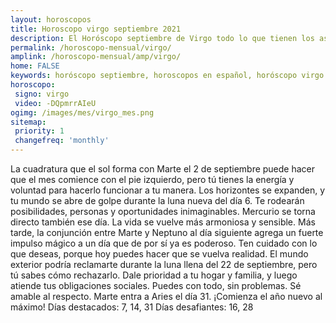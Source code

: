 ```yaml
---
layout: horoscopos
title: Horoscopo virgo septiembre 2021
description: El Horóscopo septiembre de Virgo todo lo que tienen los astros preparados para este mes, amor, trabajo, familia. Todo sobre astrologia, tarot, predicciones. Horoscopo gratis en español, predicciones y astrología.
permalink: /horoscopo-mensual/virgo/
amplink: /horoscopo-mensual/amp/virgo/
home: FALSE
keywords: horóscopo septiembre, horoscopos en español, horóscopo virgo septiembre , horóscopo esperanza gracia, horoscop, horóscopos gratis, horoscopo virgo, Tarot, Astrologia, Zodíaco, virgo, horoscopo gratis, horoscopo del mes 
horoscopo:
 signo: virgo
 video: -DQpmrrAIeU
ogimg: /images/mes/virgo_mes.png
sitemap:
 priority: 1
 changefreq: 'monthly'
---
```



La cuadratura que el sol forma con Marte el 2 de septiembre puede hacer que el mes comience con el pie izquierdo, pero tú tienes la energía y voluntad para hacerlo funcionar a tu manera. 
Los horizontes se expanden, y tu mundo se abre de golpe durante la luna nueva del día 6. Te rodearán posibilidades, personas y oportunidades inimaginables. Mercurio se torna directo también ese día. La vida se vuelve más armoniosa y sensible. 
Más tarde, la conjunción entre Marte y Neptuno al día siguiente agrega un fuerte impulso mágico a un día que de por sí ya es poderoso. Ten cuidado con lo que deseas, porque hoy puedes hacer que se vuelva realidad. 
El mundo exterior podría reclamarte durante la luna llena del 22 de septiembre, pero tú sabes cómo rechazarlo. Dale prioridad a tu hogar y familia, y luego atiende tus obligaciones sociales. Puedes con todo, sin problemas. Sé amable al respecto. Marte entra a Aries el día 31. ¡Comienza el año nuevo al máximo! 
Días destacados: 7, 14, 31
Días desafiantes: 16, 28